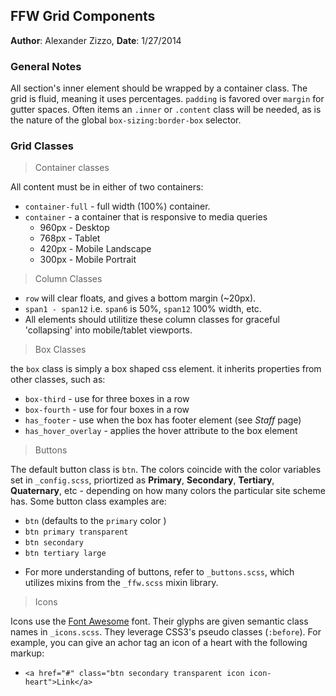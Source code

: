 FFW Grid Components
-------------------
**Author**: Alexander Zizzo, **Date**: 1/27/2014

### General Notes

All section's inner element should be wrapped by a container class. The grid is fluid, meaning it uses percentages. `padding` is favored over `margin` for gutter spaces. Often items an `.inner` or `.content` class will be needed, as is the nature of the global `box-sizing:border-box` selector.


### Grid Classes

> Container classes

All content must be in either of two containers:

* `container-full` - full width (100%) container.
* `container` - a container that is responsive to media queries
	* 960px - Desktop
	* 768px - Tablet
	* 420px - Mobile Landscape
	* 300px - Mobile Portrait
	
	
> Column Classes

* `row` will clear floats, and gives a bottom margin (~20px).
* `span1 - span12` i.e. `span6` is 50%, `span12` 100% width, etc.
* All elements should utilitize these column classes for graceful 'collapsing' into mobile/tablet viewports.

> Box Classes

the `box` class is simply a box shaped css element. it inherits properties from other classes, such as:

 * `box-third` - use for three boxes in a row
 * `box-fourth` - use for four boxes in a row
 * `has_footer` - use when the box has footer element (see *Staff* page)
 * `has_hover_overlay` - applies the hover attribute to the box element

> Buttons

The default button class is `btn`. The colors coincide with the color variables set in `_config.scss`, priortized as **Primary**, **Secondary**, **Tertiary**, **Quaternary**, etc - depending on how many colors the particular site scheme has. Some button class examples are:
    
 * `btn` (defaults to the `primary` color ) 
 * `btn primary transparent`
 * `btn secondary`
 * `btn tertiary large`
    
- For more understanding of buttons, refer to `_buttons.scss`, which utilizes mixins from the `_ffw.scss` mixin library.

> Icons

Icons use the [Font Awesome](http://fortawesome.github.io/Font-Awesome/cheatsheet/) font. Their glyphs are given semantic class names in `_icons.scss`. They leverage CSS3's pseudo classes (`:before`). For example, you can give an achor tag an icon of a heart with the following markup:

 * `<a href="#" class="btn secondary transparent icon icon-heart">Link</a>`




